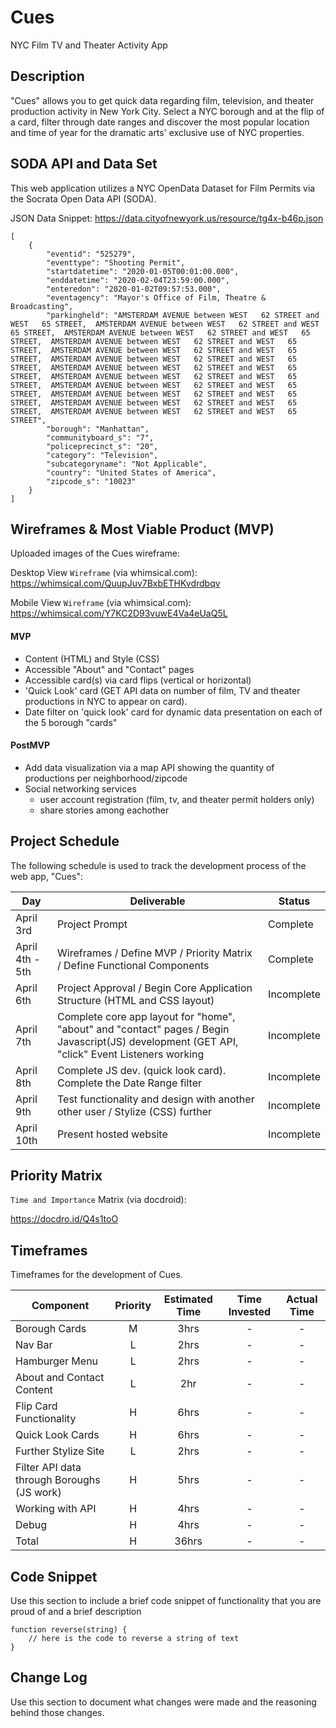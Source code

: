# Cues
NYC Film TV and Theater Activity App

## Description

"Cues" allows you to get quick data regarding film, television, and theater production activity in New York City. Select a NYC borough and at the flip of a card, filter through date ranges and discover the most popular location and time of year for the dramatic arts' exclusive use of NYC properties. 

## SODA API and Data Set

This web application utilizes a NYC OpenData Dataset for Film Permits via the Socrata Open Data API (SODA).

JSON Data Snippet: https://data.cityofnewyork.us/resource/tg4x-b46p.json
```
[
    {
        "eventid": "525279",
        "eventtype": "Shooting Permit",
        "startdatetime": "2020-01-05T00:01:00.000",
        "enddatetime": "2020-02-04T23:59:00.000",
        "enteredon": "2020-01-02T09:57:53.000",
        "eventagency": "Mayor's Office of Film, Theatre & Broadcasting",
        "parkingheld": "AMSTERDAM AVENUE between WEST   62 STREET and WEST   65 STREET,  AMSTERDAM AVENUE between WEST   62 STREET and WEST   65 STREET,  AMSTERDAM AVENUE between WEST   62 STREET and WEST   65 STREET,  AMSTERDAM AVENUE between WEST   62 STREET and WEST   65 STREET,  AMSTERDAM AVENUE between WEST   62 STREET and WEST   65 STREET,  AMSTERDAM AVENUE between WEST   62 STREET and WEST   65 STREET,  AMSTERDAM AVENUE between WEST   62 STREET and WEST   65 STREET,  AMSTERDAM AVENUE between WEST   62 STREET and WEST   65 STREET,  AMSTERDAM AVENUE between WEST   62 STREET and WEST   65 STREET,  AMSTERDAM AVENUE between WEST   62 STREET and WEST   65 STREET,  AMSTERDAM AVENUE between WEST   62 STREET and WEST   65 STREET,  AMSTERDAM AVENUE between WEST   62 STREET and WEST   65 STREET",
        "borough": "Manhattan",
        "communityboard_s": "7",
        "policeprecinct_s": "20",
        "category": "Television",
        "subcategoryname": "Not Applicable",
        "country": "United States of America",
        "zipcode_s": "10023"
    }
]
```

## Wireframes & Most Viable Product (MVP)

Uploaded images of the Cues wireframe:

Desktop View `Wireframe` (via whimsical.com):
https://whimsical.com/QuupJuv7BxbETHKvdrdbqv

Mobile View `Wireframe` (via whimsical.com):
https://whimsical.com/Y7KC2D93vuwE4Va4eUaQ5L

#### MVP 

- Content (HTML) and Style (CSS) 
- Accessible "About" and "Contact" pages
- Accessible card(s) via card flips (vertical or horizontal)
- 'Quick Look' card (GET API data on number of film, TV and theater productions in NYC to appear on card).
- Date filter on 'quick look' card for dynamic data presentation on each of the 5 borough "cards"

#### PostMVP 

- Add data visualization via a map API showing the quantity of productions per neighborhood/zipcode
- Social networking services 
  - user account registration (film, tv, and theater permit holders only)
  - share stories among eachother

## Project Schedule

The following schedule is used to track the development process of the web app, "Cues":  

|  Day | Deliverable | Status
|---|---| ---|
|April 3rd| Project Prompt | Complete
|April 4th - 5th| Wireframes / Define MVP / Priority Matrix / Define Functional Components | Complete
|April 6th| Project Approval / Begin Core Application Structure (HTML and CSS layout) | Incomplete
|April 7th| Complete core app layout for "home", "about" and "contact" pages / Begin Javascript(JS) development (GET API, "click" Event Listeners working | Incomplete
|April 8th| Complete JS dev. (quick look card). Complete the Date Range filter | Incomplete
|April 9th| Test functionality and design with another other user / Stylize (CSS) further | Incomplete
|April 10th| Present hosted website | Incomplete

## Priority Matrix

`Time and Importance` Matrix (via docdroid):

https://docdro.id/Q4s1toO


## Timeframes

Timeframes for the development of Cues.

| Component | Priority | Estimated Time | Time Invested | Actual Time |
| --- | :---: |  :---: | :---: | :---: |
| Borough Cards | M | 3hrs| - | - |
| Nav Bar | L | 2hrs| - | - |
| Hamburger Menu | L | 2hrs | - | - |
| About and Contact Content | L | 2hr | - | - |
| Flip Card Functionality | H | 6hrs | - | - |
| Quick Look Cards | H | 6hrs | - | - |
| Further Stylize Site | L | 2hrs | - | - |
| Filter API data through Boroughs (JS work) | H | 5hrs | - | - |
| Working with API | H | 4hrs | - | - |
| Debug | H | 4hrs | - | - |
| Total | H | 36hrs| - | - |

## Code Snippet

Use this section to include a brief code snippet of functionality that you are proud of and a brief description  

```
function reverse(string) {
	// here is the code to reverse a string of text
}
```

## Change Log
 Use this section to document what changes were made and the reasoning behind those changes.  
